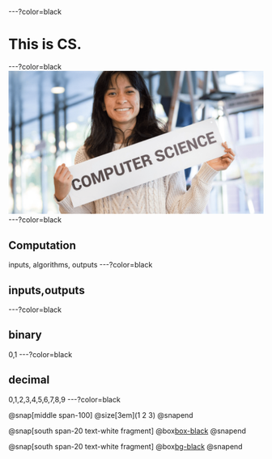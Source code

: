 ---?color=black
# This is CS.
---?color=black
![](assets/CS_bg.png)
---?color=black
## Computation
inputs, algorithms, outputs
---?color=black
## inputs,outputs
---?color=black
## binary
0,1
---?color=black
## decimal
0,1,2,3,4,5,6,7,8,9
---?color=black

@snap[middle span-100]
@size[3em](1   2   3)
@snapend

@snap[south span-20 text-white fragment]
@box[box-black](100x1+10x2+1x3)
@snapend

@snap[south span-20 text-white fragment]
@box[bg-black](100+20+3)
@snapend
